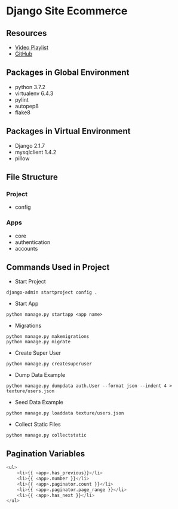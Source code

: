 # Django Site Ecommerce

## Resources

- [Video Playlist](https://www.youtube.com/watch?v=LzI3B-8ps2c&list=PLV2_Iivd4jxYVDWCcxmccusNaUx2kWCg1&index=2)
- [GitHub](https://github.com/codingforentrepreneurs/eCommerce)

## Packages in Global Environment

- python 3.7.2
- virtualenv 6.4.3
- pylint
- autopep8
- flake8

## Packages in Virtual Environment

- Django 2.1.7
- mysqlclient 1.4.2
- pillow

## File Structure

### Project

- config

### Apps

- core
- authentication
- accounts

## Commands Used in Project

- Start Project

```shell
django-admin startproject config .
```

- Start App

```shell
python manage.py startapp <app name>
```

- Migrations

```shell
python manage.py makemigrations
python manage.py migrate
```

- Create Super User

```shell
python manage.py createsuperuser
```

- Dump Data Example

```shell
python manage.py dumpdata auth.User --format json --indent 4 > texture/users.json
```

- Seed Data Example

```shell
python manage.py loaddata texture/users.json
```

- Collect Static Files

```shell
python manage.py collectstatic
```

## Pagination Variables

```python
<ul>
    <li>{{ <app>.has_previous}}</li>
    <li>{{ <app>.number }}</li>
    <li>{{ <app>.paginator.count }}</li>
    <li>{{ <app>.paginator.page_range }}</li>
    <li>{{ <app>.has_next }}</li>
</ul>
```
